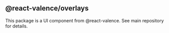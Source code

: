 ## @react-valence/overlays 

This package is a UI component from @react-valence. See main repository for details.